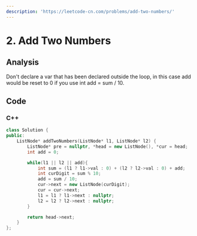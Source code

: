 ```yaml
---
description: 'https://leetcode-cn.com/problems/add-two-numbers/'
---
```


# 2. Add Two Numbers

## Analysis

Don't declare a var that has been declared outside the loop, in this case add would be reset to 0 if you use int add = sum / 10.

## Code

### C++

```cpp
class Solution {
public:
    ListNode* addTwoNumbers(ListNode* l1, ListNode* l2) {
        ListNode* pre = nullptr, *head = new ListNode(), *cur = head;
        int add = 0;

        while(l1 || l2 || add){
            int sum = (l1 ? l1->val : 0) + (l2 ? l2->val : 0) + add;
            int curDigit = sum % 10; 
            add = sum / 10;
            cur->next = new ListNode(curDigit);
            cur = cur->next;
            l1 = l1 ? l1->next : nullptr;
            l2 = l2 ? l2->next : nullptr;
        }

        return head->next;
    }
};
```

